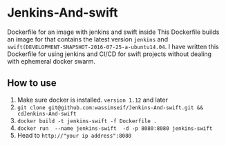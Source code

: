 # Jenkins-And-swift
Dockerfile for an image with jenkins and swift inside
This Dockerfile builds an image for that contains the latest version `jenkins` and `swift(DEVELOPMENT-SNAPSHOT-2016-07-25-a-ubuntu14.04`.
I have written this Dockerfile for using jenkins and CI/CD for swift projects without dealing with ephemeral docker swarm.
## How to use
<ol>
<li> Make sure docker is installed. <code>version 1.12</code> and later </li>
<li><code>git clone git@github.com:wassimseif/Jenkins-And-swift.git && cdJenkins-And-swift</code> </li>
<li><code>docker build -t jenkins-swift -f Dockerfile .</code></li>
<li><code>docker run  --name jenkins-swift  -d -p 8080:8080 jenkins-swift</code></li>
<li>Head to <code>http://"your ip address":8080</code></li>
</ol>
